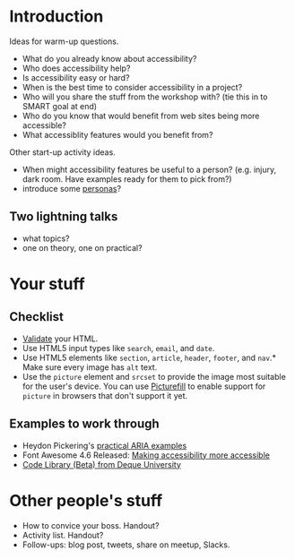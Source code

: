 # Introduction

Ideas for warm-up questions.

* What do you already know about accessibility?
* Who does accessibility help?
* Is accessibility easy or hard?
* When is the best time to consider accessibility in a project?
* Who will you share the stuff from the workshop with? (tie this in to SMART goal at end)
* Who do you know that would benefit from web sites being more accessible?
* What accessiblity features would you benefit from?

Other start-up activity ideas.

* When might accessibility features be useful to a person? (e.g. injury, dark room. Have examples ready for them to pick from?)
* introduce some [personas](http://rosenfeldmedia.com/a-web-for-everyone/personas-for-accessible-ux/)?

## Two lightning talks

* what topics?
* one on theory, one on practical?

# Your stuff

## Checklist

* [Validate](http://validator.w3.org/) your HTML.
* Use HTML5 input types like `search`, `email`, and `date`.
* Use HTML5 elements like `section`, `article`, `header`, `footer`, and `nav`.* Make sure every image has `alt` text.
* Use the `picture` element and `srcset` to provide the image most suitable for the user's device. You can use [Picturefill](http://scottjehl.github.io/picturefill/) to enable support for `picture` in browsers that don't support it yet.

## Examples to work through

* Heydon Pickering's [practical ARIA examples](http://heydonworks.com/practical_aria_examples/)
* Font Awesome 4.6 Released: [Making accessibility more accessible](https://articles.fortawesome.com/font-awesome-4-6-released-d7213342698a#.j8om7wij4)
* [Code Library (Beta) from Deque University](https://dequeuniversity.com/library/)

# Other people's stuff

* How to convice your boss. Handout?
* Activity list. Handout?
* Follow-ups: blog post, tweets, share on meetup, Slacks.
